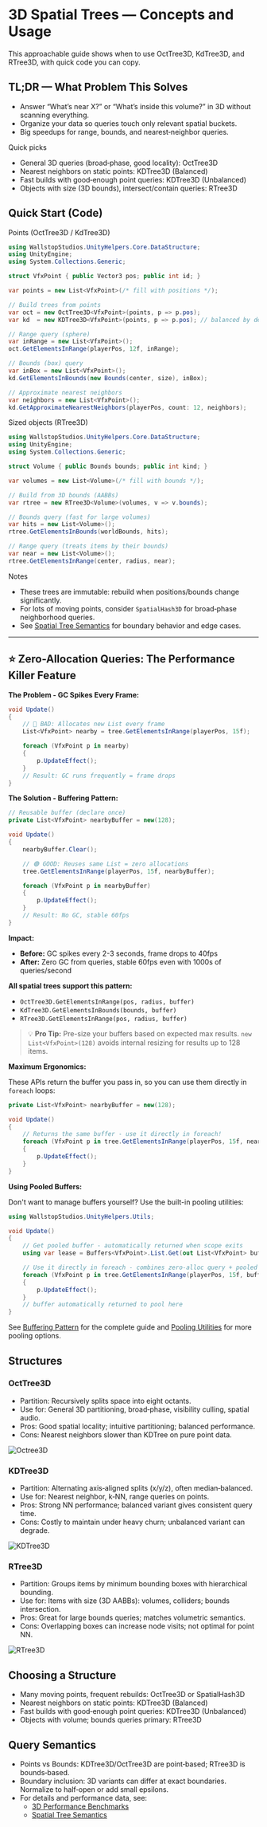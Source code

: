 # 3D Spatial Trees — Concepts and Usage

This approachable guide shows when to use OctTree3D, KdTree3D, and RTree3D, with quick code you can copy.

## TL;DR — What Problem This Solves

- Answer “What’s near X?” or “What’s inside this volume?” in 3D without scanning everything.
- Organize your data so queries touch only relevant spatial buckets.
- Big speedups for range, bounds, and nearest‑neighbor queries.

Quick picks

- General 3D queries (broad‑phase, good locality): OctTree3D
- Nearest neighbors on static points: KDTree3D (Balanced)
- Fast builds with good‑enough point queries: KDTree3D (Unbalanced)
- Objects with size (3D bounds), intersect/contain queries: RTree3D

## Quick Start (Code)

Points (OctTree3D / KdTree3D)

```csharp
using WallstopStudios.UnityHelpers.Core.DataStructure;
using UnityEngine;
using System.Collections.Generic;

struct VfxPoint { public Vector3 pos; public int id; }

var points = new List<VfxPoint>(/* fill with positions */);

// Build trees from points
var oct = new OctTree3D<VfxPoint>(points, p => p.pos);
var kd  = new KDTree3D<VfxPoint>(points, p => p.pos); // balanced by default

// Range query (sphere)
var inRange = new List<VfxPoint>();
oct.GetElementsInRange(playerPos, 12f, inRange);

// Bounds (box) query
var inBox = new List<VfxPoint>();
kd.GetElementsInBounds(new Bounds(center, size), inBox);

// Approximate nearest neighbors
var neighbors = new List<VfxPoint>();
kd.GetApproximateNearestNeighbors(playerPos, count: 12, neighbors);
```

Sized objects (RTree3D)

```csharp
using WallstopStudios.UnityHelpers.Core.DataStructure;
using UnityEngine;
using System.Collections.Generic;

struct Volume { public Bounds bounds; public int kind; }

var volumes = new List<Volume>(/* fill with bounds */);

// Build from 3D bounds (AABBs)
var rtree = new RTree3D<Volume>(volumes, v => v.bounds);

// Bounds query (fast for large volumes)
var hits = new List<Volume>();
rtree.GetElementsInBounds(worldBounds, hits);

// Range query (treats items by their bounds)
var near = new List<Volume>();
rtree.GetElementsInRange(center, radius, near);
```

Notes

- These trees are immutable: rebuild when positions/bounds change significantly.
- For lots of moving points, consider `SpatialHash3D` for broad‑phase neighborhood queries.
- See [Spatial Tree Semantics](SPATIAL_TREE_SEMANTICS.md) for boundary behavior and edge cases.

---

## ⭐ Zero-Allocation Queries: The Performance Killer Feature

**The Problem - GC Spikes Every Frame:**

```csharp
void Update()
{
    // 🔴 BAD: Allocates new List every frame
    List<VfxPoint> nearby = tree.GetElementsInRange(playerPos, 15f);

    foreach (VfxPoint p in nearby)
    {
        p.UpdateEffect();
    }
    // Result: GC runs frequently = frame drops
}
```

**The Solution - Buffering Pattern:**

```csharp
// Reusable buffer (declare once)
private List<VfxPoint> nearbyBuffer = new(128);

void Update()
{
    nearbyBuffer.Clear();

    // 🟢 GOOD: Reuses same List = zero allocations
    tree.GetElementsInRange(playerPos, 15f, nearbyBuffer);

    foreach (VfxPoint p in nearbyBuffer)
    {
        p.UpdateEffect();
    }
    // Result: No GC, stable 60fps
}
```

**Impact:**

- **Before:** GC spikes every 2-3 seconds, frame drops to 40fps
- **After:** Zero GC from queries, stable 60fps even with 1000s of queries/second

**All spatial trees support this pattern:**

- `OctTree3D.GetElementsInRange(pos, radius, buffer)`
- `KdTree3D.GetElementsInBounds(bounds, buffer)`
- `RTree3D.GetElementsInRange(pos, radius, buffer)`

> 💡 **Pro Tip:** Pre-size your buffers based on expected max results.
> `new List<VfxPoint>(128)` avoids internal resizing for results up to 128 items.

**Maximum Ergonomics:**

These APIs return the buffer you pass in, so you can use them directly in `foreach` loops:

```csharp
private List<VfxPoint> nearbyBuffer = new(128);

void Update()
{
    // Returns the same buffer - use it directly in foreach!
    foreach (VfxPoint p in tree.GetElementsInRange(playerPos, 15f, nearbyBuffer))
    {
        p.UpdateEffect();
    }
}
```

**Using Pooled Buffers:**

Don't want to manage buffers yourself? Use the built-in pooling utilities:

```csharp
using WallstopStudios.UnityHelpers.Utils;

void Update()
{
    // Get pooled buffer - automatically returned when scope exits
    using var lease = Buffers<VfxPoint>.List.Get(out List<VfxPoint> buffer);

    // Use it directly in foreach - combines zero-alloc query + pooled buffer!
    foreach (VfxPoint p in tree.GetElementsInRange(playerPos, 15f, buffer))
    {
        p.UpdateEffect();
    }
    // buffer automatically returned to pool here
}
```

See [Buffering Pattern](../README.md#buffering-pattern) for the complete guide and [Pooling Utilities](../README.md#pooling-utilities) for more pooling options.

## Structures

### OctTree3D

- Partition: Recursively splits space into eight octants.
- Use for: General 3D partitioning, broad‑phase, visibility culling, spatial audio.
- Pros: Good spatial locality; intuitive partitioning; balanced performance.
- Cons: Nearest neighbors slower than KDTree on pure point data.

![Octree3D](Images/octree_3d.svg)

### KDTree3D

- Partition: Alternating axis‑aligned splits (x/y/z), often median‑balanced.
- Use for: Nearest neighbor, k‑NN, range queries on points.
- Pros: Strong NN performance; balanced variant gives consistent query time.
- Cons: Costly to maintain under heavy churn; unbalanced variant can degrade.

![KDTree3D](Images/kdtree_3d.svg)

### RTree3D

- Partition: Groups items by minimum bounding boxes with hierarchical bounding.
- Use for: Items with size (3D AABBs): volumes, colliders; bounds intersection.
- Pros: Great for large bounds queries; matches volumetric semantics.
- Cons: Overlapping boxes can increase node visits; not optimal for point NN.

![RTree3D](Images/rtree_3d.svg)

## Choosing a Structure

- Many moving points, frequent rebuilds: OctTree3D or SpatialHash3D
- Nearest neighbors on static points: KDTree3D (Balanced)
- Fast builds with good‑enough point queries: KDTree3D (Unbalanced)
- Objects with volume; bounds queries primary: RTree3D

## Query Semantics

- Points vs Bounds: KDTree3D/OctTree3D are point‑based; RTree3D is bounds‑based.
- Boundary inclusion: 3D variants can differ at exact boundaries. Normalize to half‑open or add small epsilons.
- For details and performance data, see:
  - [3D Performance Benchmarks](SPATIAL_TREE_3D_PERFORMANCE.md)
  - [Spatial Tree Semantics](SPATIAL_TREE_SEMANTICS.md)
